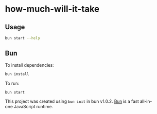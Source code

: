 # how-much-will-it-take

## Usage

```bash
bun start --help
```

## Bun

To install dependencies:

```bash
bun install
```

To run:

```bash
bun start
```

This project was created using `bun init` in bun v1.0.2. [Bun](https://bun.sh) is a fast all-in-one JavaScript runtime.
